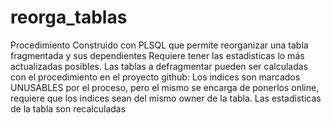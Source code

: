 # reorga_tablas
Procedimiento Construido con PLSQL que permite reorganizar una tabla fragmentada y sus dependientes
Requiere tener las estadisticas lo  más actualizadas posibles.
Las tablas a defragmentar pueden ser calculadas con el procedimiento en el proyecto github: 
Los indices  son marcados UNUSABLES por el proceso, pero el mismo se encarga de ponerlos online,  requiere que los indices sean del mismo owner de la tabla.
Las estadisticas de la tabla son recalculadas 
